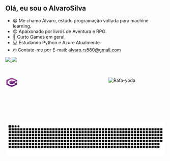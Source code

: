 ## Olá, eu sou o AlvaroSilva

- 😁 Me chamo Álvaro, estudo programação voltada para machine learning.
- 😍 Apaixonado por livros de Aventura e RPG.
- 👾 Curto Games em geral.
- 💻 Estudando Python e Azure Atualmente.
- ✉ Contate-me por E-mail: alvaro.rs580@gmail.com

 <div>
  <a href="https://github.com/AlvaroSilva">
  <img height="180em" src="https://github-readme-stats.vercel.app/api?username=AlvaroSilva&show_icons=true&theme=dracula&include_all_commits=true&count_private=true"/>
  <img height="180em" src="https://github-readme-stats.vercel.app/api/top-langs/?username=AlvaroSilva&layout=compact&langs_count=7&theme=dracula"/>
</div>

 ##
 
 <div style="display: inline_block"><br>
  
  <img align="center" alt="Alvaro-Csharp" height="30" width="40" src="https://raw.githubusercontent.com/devicons/devicon/master/icons/csharp/csharp-original.svg">
  <img align="right" alt="Rafa-yoda" src="https://c.tenor.com/KOMN72qhJ-sAAAAC/haikyuu-hinata.gif"  height="140"  width="180">
   
  ##
 
</div>


 
 
![Snake animation](https://github.com/alvaro5801/AlvaroSilva/blob/output/github-contribution-grid-snake.svg)
 










